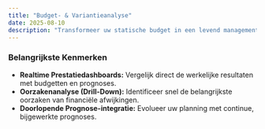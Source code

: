 ```yaml
---
title: "Budget- & Variantieanalyse"
date: 2025-08-10
description: "Transformeer uw statische budget in een levend managementinstrument. Wij helpen u het 'waarom' achter uw financiële prestaties te begrijpen voor snellere koerscorrecties."
---
```


### Belangrijkste Kenmerken

* **Realtime Prestatiedashboards:** Vergelijk direct de werkelijke resultaten met budgetten en prognoses.
* **Oorzakenanalyse (Drill-Down):** Identificeer snel de belangrijkste oorzaken van financiële afwijkingen.
* **Doorlopende Prognose-integratie:** Evolueer uw planning met continue, bijgewerkte prognoses.